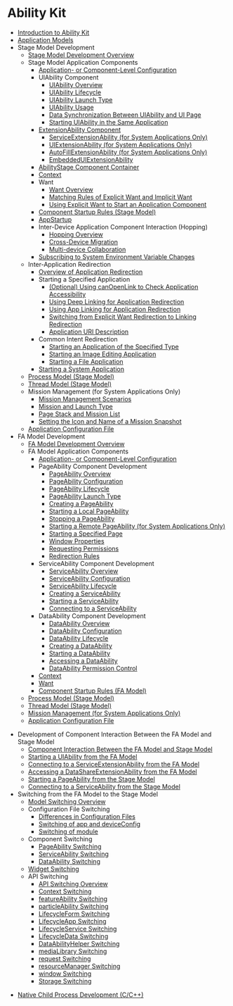 # Ability Kit

- [Introduction to Ability Kit](abilitykit-overview.md)
- [Application Models](application-models.md)
- Stage Model Development
  - [Stage Model Development Overview](stage-model-development-overview.md)
  - Stage Model Application Components
    - [Application- or Component-Level Configuration](application-component-configuration-stage.md)
    - UIAbility Component
      - [UIAbility Overview](uiability-overview.md)
      - [UIAbility Lifecycle](uiability-lifecycle.md)
      - [UIAbility Launch Type](uiability-launch-type.md)
      - [UIAbility Usage](uiability-usage.md)
      - [Data Synchronization Between UIAbility and UI Page](uiability-data-sync-with-ui.md)
      - [Starting UIAbility in the Same Application](uiability-intra-device-interaction.md)
    - [ExtensionAbility Component](extensionability-overview.md)
      <!--Del-->
      - [ServiceExtensionAbility (for System Applications Only)](serviceextensionability.md)
      - [UIExtensionAbility (for System Applications Only)](uiextensionability.md)
      - [AutoFillExtensionAbility (for System Applications Only)](autofillextensionablility-guide.md)
      <!--DelEnd-->
      - [EmbeddedUIExtensionAbility](embeddeduiextensionability.md)
    - [AbilityStage Component Container](abilitystage.md)
    - [Context](application-context-stage.md)
    - Want
      - [Want Overview](want-overview.md)
      - [Matching Rules of Explicit Want and Implicit Want](explicit-implicit-want-mappings.md)
      - [Using Explicit Want to Start an Application Component](ability-startup-with-explicit-want.md)
    - [Component Startup Rules (Stage Model)](component-startup-rules.md)
    - [AppStartup](app-startup.md)
    <!--Del-->
    - Inter-Device Application Component Interaction (Hopping)
      - [Hopping Overview](inter-device-interaction-hop-overview.md)
      - [Cross-Device Migration](hop-cross-device-migration.md)
      - [Multi-device Collaboration](hop-multi-device-collaboration.md)
    <!--DelEnd-->
    - [Subscribing to System Environment Variable Changes](subscribe-system-environment-variable-changes.md)
  - Inter-Application Redirection
    - [Overview of Application Redirection](link-between-apps-overview.md)
    - Starting a Specified Application
      - [(Optional) Using canOpenLink to Check Application Accessibility](canopenlink.md)
      - [Using Deep Linking for Application Redirection](deep-linking-startup.md)
      <!--Del-->
      - [Using App Linking for Application Redirection](app-linking-startup.md)
      <!--DelEnd-->
      - [Switching from Explicit Want Redirection to Linking Redirection](uiability-startup-adjust.md)
      - [Application URI Description](app-uri-config.md)
    - Common Intent Redirection
      - [Starting an Application of the Specified Type](start-intent-panel.md)
      - [Starting an Image Editing Application](photoEditorExtensionAbility.md)
      - [Starting a File Application](file-processing-apps-startup.md)
    - [Starting a System Application](system-app-startup.md)
  - [Process Model (Stage Model)](process-model-stage.md)
  - [Thread Model (Stage Model)](thread-model-stage.md)
  <!--Del-->
  - Mission Management (for System Applications Only)
    - [Mission Management Scenarios](mission-management-overview.md)
    - [Mission and Launch Type](mission-management-launch-type.md)
    - [Page Stack and Mission List](page-mission-stack.md)
    - [Setting the Icon and Name of a Mission Snapshot](mission-set-icon-name-for-task-snapshot.md)
  <!--DelEnd-->
  - [Application Configuration File](config-file-stage.md)
- FA Model Development
  - [FA Model Development Overview](fa-model-development-overview.md)
  - FA Model Application Components
    - [Application- or Component-Level Configuration](application-component-configuration-fa.md)
    - PageAbility Component Development
      - [PageAbility Overview](pageability-overview.md)
      - [PageAbility Configuration](pageability-configuration.md)
      - [PageAbility Lifecycle](pageability-lifecycle.md)
      - [PageAbility Launch Type](pageability-launch-type.md)
      - [Creating a PageAbility](create-pageability.md)
      - [Starting a Local PageAbility](start-local-pageability.md)
      - [Stopping a PageAbility](stop-pageability.md)
      - [Starting a Remote PageAbility (for System Applications Only)](start-remote-pageability.md)
      - [Starting a Specified Page](start-page.md)
      - [Window Properties](window-properties.md)
      - [Requesting Permissions](request-permissions.md)
      - [Redirection Rules](redirection-rules.md)
    - ServiceAbility Component Development
      - [ServiceAbility Overview](serviceability-overview.md)
      - [ServiceAbility Configuration](serviceability-configuration.md)
      - [ServiceAbility Lifecycle](serviceability-lifecycle.md)
      - [Creating a ServiceAbility](create-serviceability.md)
      - [Starting a ServiceAbility](start-serviceability.md)
      - [Connecting to a ServiceAbility](connect-serviceability.md)
    - DataAbility Component Development
      - [DataAbility Overview](dataability-overview.md)
      - [DataAbility Configuration](dataability-configuration.md)
      - [DataAbility Lifecycle](dataability-lifecycle.md)
      - [Creating a DataAbility](create-dataability.md)
      - [Starting a DataAbility](start-dataability.md)
      - [Accessing a DataAbility](access-dataability.md)
      - [DataAbility Permission Control](dataability-permission-control.md)
    - [Context](application-context-fa.md)
    - [Want](want-fa.md)
    - [Component Startup Rules (FA Model)](component-startup-rules-fa.md)
  - [Process Model (Stage Model)](process-model-fa.md)
  - [Thread Model (Stage Model)](thread-model-fa.md)
  <!--Del-->
  - [Mission Management (for System Applications Only)](mission-management-fa.md)
  <!--DelEnd-->
  - [Application Configuration File](config-file-fa.md)
<!--Del-->
- Development of Component Interaction Between the FA Model and Stage Model
  - [Component Interaction Between the FA Model and Stage Model](fa-stage-interaction-overview.md)
  - [Starting a UIAbility from the FA Model](start-uiability-from-fa.md)
  - [Connecting to a ServiceExtensionAbility from the FA Model](bind-serviceextensionability-from-fa.md)
  - [Accessing a DataShareExtensionAbility from the FA Model](access-datashareextensionability-from-fa.md)
  - [Starting a PageAbility from the Stage Model](start-pageability-from-stage.md)
  - [Connecting to a ServiceAbility from the Stage Model](bind-serviceability-from-stage.md)
- Switching from the FA Model to the Stage Model
  - [Model Switching Overview](model-switch-overview.md)
  - Configuration File Switching
    - [Differences in Configuration Files](configuration-file-diff.md)
    - [Switching of app and deviceConfig](app-deviceconfig-switch.md)
    - [Switching of module](module-switch.md)
  - Component Switching
    - [PageAbility Switching](pageability-switch.md)
    - [ServiceAbility Switching](serviceability-switch.md)
    - [DataAbility Switching](dataability-switch.md)
  - [Widget Switching](widget-switch.md)
  - API Switching
    - [API Switching Overview](api-switch-overview.md)
    - [Context Switching](context-switch.md)
    - [featureAbility Switching](featureability-switch.md)
    - [particleAbility Switching](particleability-switch.md)
    - [LifecycleForm Switching](lifecycleform-switch.md)
    - [LifecycleApp Switching](lifecycleapp-switch.md)
    - [LifecycleService Switching](lifecycleservice-switch.md)
    - [LifecycleData Switching](lifecycledata-switch.md)
    - [DataAbilityHelper Switching](dataabilityhelper-switch.md)
    - [mediaLibrary Switching](medialibrary-switch.md)
    - [request Switching](request-switch.md)
    - [resourceManager Switching](resourcemanager-switch.md)
    - [window Switching](window-switch.md)
    - [Storage Switching](storage-switch.md)
<!--DelEnd-->
- [Native Child Process Development (C/C++)](capi_nativechildprocess_development_guideline.md)
